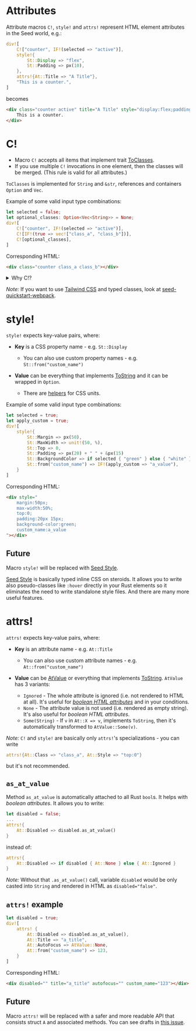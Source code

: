 # Attributes

Attribute macros `C!`, `style!` and `attrs!` represent HTML element attributes in the Seed world, e.g.:
```rust
div![
    C!["counter", IF!(selected => "active")],
    style!{
        St::Display => "flex",
        St::Padding => px(10),
    },
    attrs!{At::Title => "A Title"},
    "This is a counter.",
]
``` 
becomes
```html
<div class="counter active" title="A Title" style="display:flex;padding:10px">
    This is a counter.
</div>
```

# C!

- Macro `C!` accepts all items that implement trait [ToClasses](https://github.com/seed-rs/seed/blob/3134d21c6fcb2383685885687fe2a7610fb2ff74/src/virtual_dom/to_classes.rs). 
- If you use multiple `C!` invocations in one element, then the classes will be merged. (This rule is valid for all attributes.)

`ToClasses` is implemented for `String` and `&str`, references and containers `Option` and `Vec`.

Example of some valid input type combinations:
```rust
let selected = false;
let optional_classes: Option<Vec<String>> = None;
div![
    C!["counter", IF!(selected => "active")],
    C![IF!(true => vec!["class_a", "class_b"])],
    C![optional_classes],
]   
```
Corresponding HTML:
```html
<div class="counter class_a class_b"></div>
```

<details>
<summary>Why C!?</summary>

The name `C` breaks Rust naming conventions (macros should be written in `snake_case!`), but it's a trade-off for better scannability (you can distinguish element macros and attribute macros on the first glance). And it will be consistent with future names of other entities (e.g. `A.` for other attributes and `E.` for event handlers).
</details>

_Note:_ If you want to use [Tailwind CSS](https://tailwindcss.com/) and typed classes, look at [seed-quickstart-webpack](https://github.com/seed-rs/seed-quickstart-webpack).

# style!

`style!` expects key-value pairs, where:
  - **Key** is a CSS property name - e.g. `St::Display`
    - You can also use custom property names - e.g. `St::from("custom_name")`

  - **Value** can be everything that implements [ToString](https://doc.rust-lang.org/std/string/trait.ToString.html) and it can be wrapped in `Option`.
    - There are [helpers](https://github.com/seed-rs/seed/blob/master/src/browser/dom/css_units.rs#L97-L144) for CSS units.

Example of some valid input type combinations:
```rust
let selected = true;
let apply_custom = true;
div![
    style!{
        St::Margin => px(50),
        St::MaxWidth => unit!(50, %),
        St::Top => 0,
        St::Padding => px(20) + " " + &px(15)
        St::BackgroundColor => if selected { "green" } else { "white" },
        St::from("custom_name") => IF!(apply_custom => "a_value"),
    }
]   
```
Corresponding HTML:
```html
<div style="
    margin:50px;
    max-width:50%;
    top:0;
    padding:20px 15px;
    background-color:green;
    custom_name:a_value
"></div>
```

## Future

Macro `style!` will be replaced with [Seed Style](https://seed-style-hooks.netlify.app/home). 

[Seed Style](https://seed-style-hooks.netlify.app/home) is basically typed inline CSS on steroids. It allows you to write also pseudo-classes like `:hover` directly in your Rust elements so it eliminates the need to write standalone style files. And there are many more useful features.

# attrs!

`attrs!` expects key-value pairs, where:
  - **Key** is an attribute name - e.g. `At::Title`
    - You can also use custom attribute names - e.g. `At::from("custom_name")`

  - **Value** can be [AtValue](https://github.com/seed-rs/seed/blob/3134d21c6fcb2383685885687fe2a7610fb2ff74/src/virtual_dom/values.rs#L67-L88) or  everything that implements [ToString](https://doc.rust-lang.org/std/string/trait.ToString.html). `AtValue` has 3 variants:
    - `Ignored` - The whole attribute is ignored (i.e. not rendered to HTML at all). It's useful for _[boolean HTML attributes](https://developer.mozilla.org/en-US/docs/Web/HTML/Attributes#Boolean_Attributes)_ and in your conditions.
    - `None` - The attribute value is not used (i.e. rendered as empty string). It's also useful for _boolean HTML attributes_.
    - `Some(String)` - If `v` in `At::X => v`, implements `ToString`, then it's automatically transformed to `AtValue::Some(v)`.

_Note:_ `C!` and `style!` are basically only `attrs!`'s specializations - you can write 
```rust
attrs!{At::Class => "class_a", At::Style => "top:0"}
```
but it's not recommended.

## `as_at_value`

Method `as_at_value` is automatically attached to all Rust `bool`s. It helps with _boolean attributes_. It allows you to write:
```rust
let disabled = false;
...
attrs!{
    At::Disabled => disabled.as_at_value()
}
```
instead of:
```rust
attrs!{
    At::Disabled => if disabled { At::None } else { At::Ignored }
}
```
_Note:_ Without that `.as_at_value()` call, variable `disabled` would be only casted into `String` and rendered in HTML as `disabled="false"`. 

## `attrs!` example
```rust
let disabled = true;
div![
    attrs! {
        At::Disabled => disabled.as_at_value(),
        At::Title => "a_title",
        At::AutoFocus => AtValue::None,
        At::from("custom_name") => 123,
    }
]   
```
Corresponding HTML:
```html
<div disabled="" title="a_title" autofocus="" custom_name="123"></div>
```

## Future

Macro `attrs!` will be replaced with a safer and more readable API that consists struct `A` and associated methods. You can see drafts in [this issue](https://github.com/seed-rs/seed/issues/312#issuecomment-565832751).


